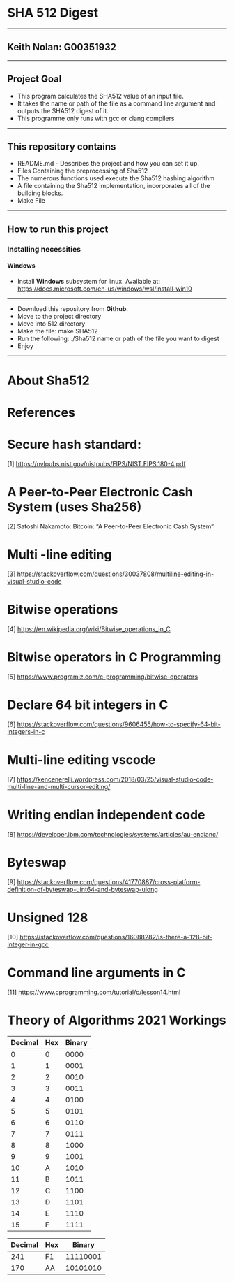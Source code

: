 # SHA 512 Digest
***
## Keith Nolan: G00351932
***
## Project Goal
- This program calculates the SHA512 value of an input file. 
- It takes the name or path of the file as a command line argument and outputs the SHA512 digest of it.
- This programme only runs with gcc or clang compilers

***

## This repository contains
- README.md - Describes the project and how you can set it up.
- Files Containing the preprocessing of Sha512
- The numerous functions used execute the Sha512 hashing algorithm
- A file containing the Sha512 implementation, incorporates all of the building blocks. 
- Make File
***
## How to run this project

### Installing necessities
#### Windows
- Install **Windows** subsystem for linux. Available at: https://docs.microsoft.com/en-us/windows/wsl/install-win10
***
- Download this repository from **Github**.
- Move to the project directory
- Move into 512 directory
- Make the file: make SHA512
- Run the following: ./Sha512 name or path of the file you want to digest
- Enjoy
***
# About Sha512


# References

# Secure hash standard:
[1] https://nvlpubs.nist.gov/nistpubs/FIPS/NIST.FIPS.180-4.pdf

# A Peer-to-Peer Electronic Cash System (uses Sha256)
[2] Satoshi Nakamoto: Bitcoin: “A Peer-to-Peer Electronic Cash System“

# Multi -line editing
[3] https://stackoverflow.com/questions/30037808/multiline-editing-in-visual-studio-code

# Bitwise operations
[4] https://en.wikipedia.org/wiki/Bitwise_operations_in_C

# Bitwise operators in C Programming
[5] https://www.programiz.com/c-programming/bitwise-operators

# Declare 64 bit integers in C
[6] https://stackoverflow.com/questions/9606455/how-to-specify-64-bit-integers-in-c

# Multi-line editing vscode
[7] https://kencenerelli.wordpress.com/2018/03/25/visual-studio-code-multi-line-and-multi-cursor-editing/

# Writing endian independent code
[8] https://developer.ibm.com/technologies/systems/articles/au-endianc/

# Byteswap
[9] https://stackoverflow.com/questions/41770887/cross-platform-definition-of-byteswap-uint64-and-byteswap-ulong

# Unsigned 128 
[10] https://stackoverflow.com/questions/16088282/is-there-a-128-bit-integer-in-gcc

# Command line arguments in C
[11] https://www.cprogramming.com/tutorial/c/lesson14.html





# Theory of Algorithms 2021 Workings

| Decimal | Hex | Binary |
|---------|-----|--------|
|       0 |   0 |   0000 |
|       1 |   1 |   0001 |
|       2 |   2 |   0010 |
|       3 |   3 |   0011 |
|       4 |   4 |   0100 |
|       5 |   5 |   0101 |
|       6 |   6 |   0110 |
|       7 |   7 |   0111 |
|       8 |   8 |   1000 |
|       9 |   9 |   1001 |
|      10 |   A |   1010 |
|      11 |   B |   1011 |
|      12 |   C |   1100 |
|      13 |   D |   1101 |
|      14 |   E |   1110 |
|      15 |   F |   1111 |

|Decimal | Hex |   Binary |
|--------|-----|----------|
|    241 |  F1 | 11110001 |
|    170 |  AA | 10101010 |
